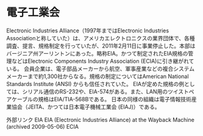 # 電子工業会

Electronic Industries Alliance（1997年まではElectronic Industries Associationと称していた）は、アメリカエレクトロニクスの業界団体で、各種調査、提言、規格制定を行っていたが、2011年2月11日に事業停止した。本部はバージニア州アーリントンにあった。略称EIA。かつて制定されたEIA規格の管理などはElectronic Components Industry Association (ECIA)に引き継がれている。
会員企業は、電子部品メーカーから航空、軍事産業などの複合システムメーカーまで約1,300社からなる。規格の制定についてはAmerican National Standards Institute (ANSI) からも信任されていた。
EIAが定めた規格の例としては、シリアル通信のRS-232や、EIA-574がある。また、LAN用のツイストペアケーブルの規格はEIA/TIA-568Bである。
日本の同様の組織は電子情報技術産業協会（JEITA、かつては日本電子機械工業会 (EIAJ)）である。

外部リンク
EIA
EIA (Electronic Industries Alliance) at the Wayback Machine (archived 2009-05-06)
ECIA